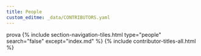 ```yaml
---
title: People
custom_editme: _data/CONTRIBUTORS.yaml
---
```

prova
{% include section-navigation-tiles.html type="people" search="false" except="index.md" %}
{% include contributor-titles-all.html %}
